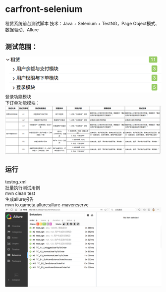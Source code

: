 # carfront-selenium
租赁系统前台测试脚本
技术：Java + Selenium + TestNG，Page Object模式、数据驱动、Allure  
## 测试范围：
![image](img/模块.png)  
登录功能模块  
下订单功能模块：  
![image](img/下单测试点.png)
## 运行
testng.xml  
批量执行测试用例  
mvn clean test  
生成allure报告  
mvn io.qameta.allure:allure-maven:serve  
![image](img/all-tests.png)
